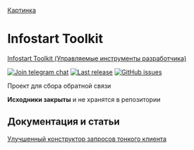 [Картинка](https://repository-images.githubusercontent.com/299848832/7c7b3c00-1d12-11eb-99fe-7eee49563aa3)
# Infostart Toolkit
[Infostart Toolkit (Управляемые инструменты разработчика)](https://infostart.ru/public/1254364/)

[![Join telegram chat](https://img.shields.io/badge/chat-telegram-blue?style=flat&logo=telegram)](https://t.me/mid8_1c) 
[![Last release](https://img.shields.io/github/v/release/infostart-hub/toolkit?include_prereleases&label=last%20release&style=badge)](https://github.com/infostart-hub/toolkit/releases/latest)
[![GitHub issues](https://img.shields.io/github/issues-raw/infostart-hub/toolkit?style=badge)](https://github.com/infostart-hub/toolkit/issues)

Проект для сбора обратной связи

**Исходники закрыты** и не хранятся в репозитории

## Документация и статьи
[Улучшенный конструктор запросов тонкого клиента](https://infostart.ru/1c/articles/1278855/)
